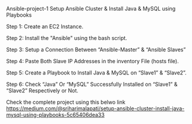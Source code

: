 Ansible-project-1
Setup Ansible Cluster & Install Java & MySQL using Playbooks 

Step 1: Create an EC2 Instance.

Step 2: Install the "Ansible" using the bash script.

Step 3: Setup a Connection Between “Ansible-Master” & “Ansible Slaves”

Step 4: Paste Both Slave IP Addresses in the inventory File (hosts file).

Step 5: Create a Playbook to Install Java & MySQL on “Slave1” & “Slave2”.

Step 6: Check “Java” Or “MySQL” Successfully Installed on “Slave1” & “Slave2” Respectively or Not.

Check the complete project using this belwo link 
https://medium.com/@sriharimalapati/setup-ansible-cluster-install-java-mysql-using-playbooks-5c65406dea33
